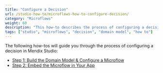 ```yaml
---
title: "Configure a Decision"
url: /studio-how-to/microflows-how-to-configure-decision/
category: "Microflows"
weight: 60
description: "This how-to describes the process of configuring a decision in Mendix Studio."
tags: ["studio", "microflows", "decision", "domain model", "how to"]
---
```


The following how-tos will guide you through the process of configuring a decision in Mendix Studio:

* [Step 1: Build the Domain Model & Configure a Microflow](/studio-how-to/microflows-how-to-configure-decision-p1/)
* [Step 2: Embed the Microflow in Your App](/studio-how-to/microflows-how-to-configure-decision-p2/)

